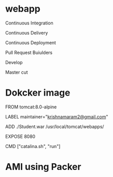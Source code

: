 # webapp

Continuous Integration








Continuous Delivery









Continuous Deployment






Pull Request Buiulders



Develop 



Master cut




Dokcker image
=====================
FROM tomcat:8.0-alpine

LABEL maintainer="krishnamaram2@gmail.com"

ADD ./Student.war /usr/local/tomcat/webapps/

EXPOSE 8080

CMD ["catalina.sh", "run"]


AMI using Packer
==================
